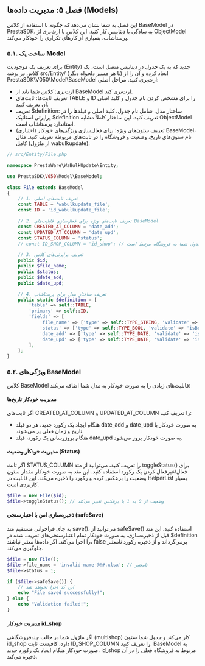## فصل ۵: مدیریت داده‌ها (Models)
این فصل به شما نشان می‌دهد که چگونه با استفاده از کلاس BaseModel در PrestaSDK، به سادگی با دیتابیس کار کنید. این کلاس با ارث‌بری از ObjectModel پرستاشاپ، بسیاری از کارهای تکراری را خودکار می‌کند.
### ۵.۱. ساخت یک Model
برای تعریف یک موجودیت (Entity) جدید که به یک جدول در دیتابیس متصل است، یک کلاس در پوشه src/Entity/ (یا هر مسیر دلخواه دیگر) ایجاد کرده و آن را از PrestaSDK\V050\Model\BaseModel ارث‌بری کنید.
مراحل اصلی:
- ارث‌بری: کلاس شما باید از BaseModel ارث‌بری کند.
- تعریف ثابت‌ها: ثابت‌های TABLE و ID را برای مشخص کردن نام جدول و کلید اصلی آن تعریف کنید.
- تعریف $definition: ساختار مدل، شامل نام جدول، کلید اصلی و فیلدها را در پراپرتی استاتیک $definition تعریف کنید. این ساختار کاملاً مشابه ObjectModel استاندارد پرستاشاپ است.
- (اختیاری) تعریف ستون‌های ویژه: برای فعال‌سازی ویژگی‌های خودکار BaseModel، نام ستون‌های تاریخ، وضعیت و فروشگاه را در ثابت‌های مربوطه تعریف کنید.
مثال کامل (از ماژول wabulkupdate):

```php
// src/Entity/File.php

namespace PrestaWare\WaBulkUpdate\Entity;

use PrestaSDK\V050\Model\BaseModel;

class File extends BaseModel
{
    // 1. تعریف ثابت‌های اصلی
    const TABLE = 'wabulkupdate_file';
    const ID = 'id_wabulkupdate_file';

    // 2. تعریف ثابت‌های ویژه برای فعال‌سازی قابلیت‌های BaseModel
    const CREATED_AT_COLUMN = 'date_add';
    const UPDATED_AT_COLUMN = 'date_upd';
    const STATUS_COLUMN = 'status';
    // const ID_SHOP_COLUMN = 'id_shop'; // اگر جدول شما به فروشگاه مرتبط است

    // 3. تعریف پراپرتی‌های کلاس
    public $id;
    public $file_name;
    public $status;
    public $date_add;
    public $date_upd;

    // 4. تعریف ساختار مدل برای پرستاشاپ
    public static $definition = [
        'table' => self::TABLE,
        'primary' => self::ID,
        'fields' => [
            'file_name' => ['type' => self::TYPE_STRING, 'validate' => 'isFileName', 'required' => true, 'size' => 255],
            'status' => ['type' => self::TYPE_BOOL, 'validate' => 'isBool'],
            'date_add' => ['type' => self::TYPE_DATE, 'validate' => 'isDate'],
            'date_upd' => ['type' => self::TYPE_DATE, 'validate' => 'isDate'],
        ],
    ];
}
```
### ۵.۲. ویژگی‌های BaseModel
کلاس BaseModel قابلیت‌های زیادی را به صورت خودکار به مدل شما اضافه می‌کند:
#### مدیریت خودکار تاریخ‌ها
اگر ثابت‌های CREATED_AT_COLUMN و UPDATED_AT_COLUMN را تعریف کنید:
- هنگام ایجاد یک رکورد جدید، هر دو فیلد date_add و date_upd به صورت خودکار با تاریخ و زمان فعلی پر می‌شوند.
- هنگام بروزرسانی یک رکورد، فیلد date_upd به صورت خودکار بروز می‌شود.
#### مدیریت خودکار وضعیت (Status)
اگر ثابت STATUS_COLUMN را تعریف کنید، می‌توانید از متد toggleStatus() برای فعال/غیرفعال کردن یک رکورد استفاده کنید. این متد به صورت خودکار مقدار ستون وضعیت را برعکس کرده و رکورد را ذخیره می‌کند. این قابلیت در HelperList بسیار کاربردی است.
```php
$file = new File($id);
$file->toggleStatus(); // وضعیت از 0 به 1 یا برعکس تغییر می‌کند
```
#### ذخیره‌سازی امن با اعتبارسنجی (safeSave)
به جای فراخوانی مستقیم متد save()، می‌توانید از safeSave() استفاده کنید. این متد قبل از ذخیره‌سازی، به صورت خودکار تمام اعتبارسنجی‌های تعریف شده در $definition را اجرا می‌کند. اگر داده‌ها معتبر نباشند، false برمی‌گرداند و از ذخیره رکورد نامعتبر جلوگیری می‌کند.
```php
$file = new File();
$file->file_name = 'invalid-name-@!#.xlsx'; // نامعتبر
$file->status = 1;

if ($file->safeSave()) {
    // این کد اجرا نخواهد شد
    echo "File saved successfully!";
} else {
    echo "Validation failed!";
}
```
#### مدیریت خودکار id_shop
اگر ماژول شما در حالت چندفروشگاهی (multishop) کار می‌کند و جدول شما ستون id_shop دارد، کافیست ثابت ID_SHOP_COLUMN را تعریف کنید. BaseModel به صورت خودکار هنگام ایجاد یک رکورد جدید، id_shop مربوط به فروشگاه فعلی را در آن ذخیره می‌کند.
